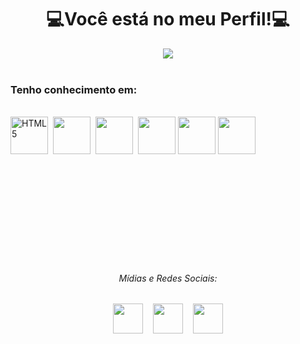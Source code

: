 <h1 align="center">💻Você está no meu Perfil!💻</h1>
<div align="center">
<img src="https://user-images.githubusercontent.com/92236780/181114716-1f8e5e3c-526f-47a1-87a4-60188e59b2ef.gif">
</div><br>
<div>
<h3>Tenho conhecimento em:</h3><br>
<img width="60" height="60" alt="HTML5" src="https://user-images.githubusercontent.com/92236780/181378199-4d24a6ac-c3db-4c4a-a741-b01aa0f5cb5e.png">&nbsp;
<img width="60" height="60" src="https://user-images.githubusercontent.com/92236780/181378078-45e1ed57-87c0-43e8-a73d-926dec289f11.png">&nbsp;
<img width="60" height="60" src="https://user-images.githubusercontent.com/92236780/181378303-78451948-cbde-4297-9144-8fd2ff8405f6.png">&nbsp;
<img width="60" height="60" src="https://user-images.githubusercontent.com/92236780/181378382-fa2041b4-0358-4359-8e7a-493e93a47fa6.png">
<img width="60" height="60" src="https://github.com/RbmrJnr/RbmrJnr/assets/92236780/a2dad289-40b8-42dc-9383-5ced02f8778f">
  <img width="60" height="60" src="https://github.com/RbmrJnr/RbmrJnr/assets/92236780/985e0292-4f86-4b39-93d0-d18fa05d717a">
</div>

<br><br><br><br><br><br><br><br><br>
<div align="center">
<h6>Mídias e Redes Sociais:</h6>
<a href="https://twitter.com/RbmrJnr"><img widht="48" height="48" src="https://user-images.githubusercontent.com/92236780/181343915-cbee467b-37c3-40bd-8a96-64eca19c5c85.png"></a>&nbsp; &nbsp;
<a href="https://www.instagram.com/ribamar_jnr/"><img widht="48" height="48" src="https://user-images.githubusercontent.com/92236780/181343908-c025f9b5-a270-4528-85e1-4ddea1de0c61.png"></a>&nbsp; &nbsp;
<a href="https://www.youtube.com/channel/UCC6Xl-ke8TGejnse9X9sD2g"><img widht="48" height="48" src="https://user-images.githubusercontent.com/92236780/181343918-be0bc92d-14a5-4e94-8c2a-2f31e92beaab.png"></a>
</div>
